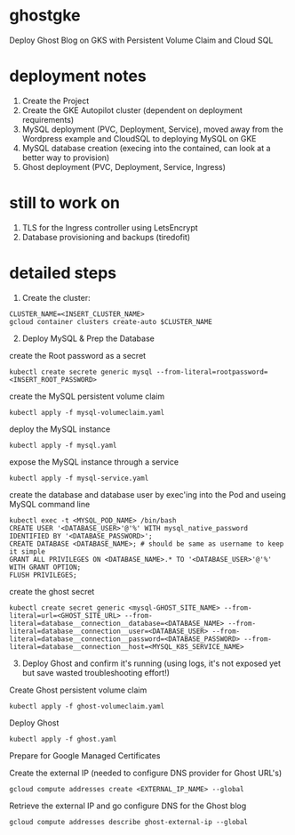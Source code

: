 # ghostgke
Deploy Ghost Blog on GKS with Persistent Volume Claim and Cloud SQL

# deployment notes

1. Create the Project
2. Create the GKE Autopilot cluster (dependent on deployment requirements)
3. MySQL deployment (PVC, Deployment, Service), moved away from the Wordpress example and CloudSQL to deploying MySQL on GKE
4. MySQL database creation (execing into the contained, can look at a better way to provision)
5. Ghost deployment (PVC, Deployment, Service, Ingress)

# still to work on

1. TLS for the Ingress controller using LetsEncrypt
2. Database provisioning and backups (tiredofit)

# detailed steps

1. Create the cluster:  

```console
CLUSTER_NAME=<INSERT_CLUSTER_NAME>
gcloud container clusters create-auto $CLUSTER_NAME
```

2. Deploy MySQL & Prep the Database

create the Root password as a secret
```console
kubectl create secrete generic mysql --from-literal=rootpassword=<INSERT_ROOT_PASSWORD>
```

create the MySQL persistent volume claim
```console
kubectl apply -f mysql-volumeclaim.yaml
```

deploy the MySQL instance
```console
kubectl apply -f mysql.yaml
```

expose the MySQL instance through a service
```console
kubectl apply -f mysql-service.yaml
```

create the database and database user by exec'ing into the Pod and useing MySQL command line
```console
kubectl exec -t <MYSQL_POD_NAME> /bin/bash
CREATE USER '<DATABASE_USER>'@'%' WITH mysql_native_password IDENTIFIED BY '<DATABASE_PASSWORD>';
CREATE DATABASE <DATABASE_NAME>; # should be same as username to keep it simple
GRANT ALL PRIVILEGES ON <DATABASE_NAME>.* TO '<DATABASE_USER>'@'%' WITH GRANT OPTION;
FLUSH PRIVILEGES;
```

create the ghost secret
```console
kubectl create secret generic <mysql-GHOST_SITE_NAME> --from-literal=url=<GHOST_SITE_URL> --from-literal=database__connection__database=<DATABASE_NAME> --from-literal=database__connection__user=<DATABASE_USER> --from-literal=database__connection__password=<DATABASE_PASSWORD> --from-literal=database__connection__host=<MYSQL_K8S_SERVICE_NAME>
```

3. Deploy Ghost and confirm it's running (using logs, it's not exposed yet but save wasted troubleshooting effort!)

Create Ghost persistent volume claim
```console
kubectl apply -f ghost-volumeclaim.yaml
```

Deploy Ghost
```console
kubectl apply -f ghost.yaml
```


Prepare for Google Managed Certificates

Create the external IP (needed to configure DNS provider for Ghost URL's)
```console
gcloud compute addresses create <EXTERNAL_IP_NAME> --global
```
Retrieve the external IP and go configure DNS for the Ghost blog
```console
gcloud compute addresses describe ghost-external-ip --global
```

